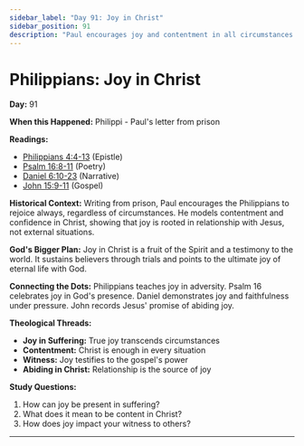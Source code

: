 ```yaml
---
sidebar_label: "Day 91: Joy in Christ"
sidebar_position: 91
description: "Paul encourages joy and contentment in all circumstances."
---
```


# Philippians: Joy in Christ

**Day:** 91

**When this Happened:** Philippi - Paul's letter from prison

**Readings:**
- [Philippians 4:4-13](https://www.biblegateway.com/passage/?search=Philippians+4%3A4-13) (Epistle)
- [Psalm 16:8-11](https://www.biblegateway.com/passage/?search=Psalm+16%3A8-11) (Poetry)
- [Daniel 6:10-23](https://www.biblegateway.com/passage/?search=Daniel+6%3A10-23) (Narrative)
- [John 15:9-11](https://www.biblegateway.com/passage/?search=John+15%3A9-11) (Gospel)

**Historical Context:** Writing from prison, Paul encourages the Philippians to rejoice always, regardless of circumstances. He models contentment and confidence in Christ, showing that joy is rooted in relationship with Jesus, not external situations.

**God's Bigger Plan:** Joy in Christ is a fruit of the Spirit and a testimony to the world. It sustains believers through trials and points to the ultimate joy of eternal life with God.

**Connecting the Dots:** Philippians teaches joy in adversity. Psalm 16 celebrates joy in God's presence. Daniel demonstrates joy and faithfulness under pressure. John records Jesus' promise of abiding joy.

****Theological Threads:****
- **Joy in Suffering:** True joy transcends circumstances
- **Contentment:** Christ is enough in every situation
- **Witness:** Joy testifies to the gospel's power
- **Abiding in Christ:** Relationship is the source of joy

**Study Questions:**
1. How can joy be present in suffering?
2. What does it mean to be content in Christ?
3. How does joy impact your witness to others?

---